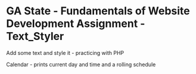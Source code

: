 GA State - Fundamentals of Website Development Assignment - Text_Styler
===========

Add some text and style it - practicing with PHP

Calendar - prints current day and time and a rolling schedule
